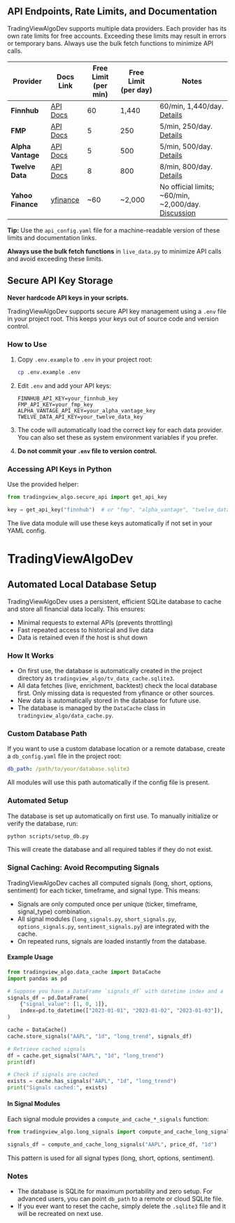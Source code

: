 ## API Endpoints, Rate Limits, and Documentation

TradingViewAlgoDev supports multiple data providers. Each provider has its own rate limits for free accounts. Exceeding these limits may result in errors or temporary bans. Always use the bulk fetch functions to minimize API calls.

| Provider         | Docs Link                                                        | Free Limit (per min) | Free Limit (per day) | Notes |
|------------------|------------------------------------------------------------------|----------------------|----------------------|-------|
| **Finnhub**      | [API Docs](https://finnhub.io/docs/api#quote)                    | 60                   | 1,440                | 60/min, 1,440/day. [Details](https://finnhub.io/docs/api/rate-limit) |
| **FMP**          | [API Docs](https://site.financialmodelingprep.com/developer/docs/)| 5                    | 250                  | 5/min, 250/day. [Details](https://site.financialmodelingprep.com/developer/docs/#Rate-Limits) |
| **Alpha Vantage**| [API Docs](https://www.alphavantage.co/documentation/)           | 5                    | 500                  | 5/min, 500/day. [Details](https://www.alphavantage.co/premium/) |
| **Twelve Data**  | [API Docs](https://twelvedata.com/docs#quote)                    | 8                    | 800                  | 8/min, 800/day. [Details](https://twelvedata.com/pricing) |
| **Yahoo Finance**| [yfinance](https://github.com/ranaroussi/yfinance)               | ~60                  | ~2,000               | No official limits; ~60/min, ~2,000/day. [Discussion](https://github.com/ranaroussi/yfinance/issues/430) |

**Tip:** Use the `api_config.yaml` file for a machine-readable version of these limits and documentation links.

**Always use the bulk fetch functions** in `live_data.py` to minimize API calls and avoid exceeding these limits.

## Secure API Key Storage

**Never hardcode API keys in your scripts.**

TradingViewAlgoDev supports secure API key management using a `.env` file in your project root. This keeps your keys out of source code and version control.

### How to Use

1. Copy `.env.example` to `.env` in your project root:

	```bash
	cp .env.example .env
	```

2. Edit `.env` and add your API keys:

	```env
	FINNHUB_API_KEY=your_finnhub_key
	FMP_API_KEY=your_fmp_key
	ALPHA_VANTAGE_API_KEY=your_alpha_vantage_key
	TWELVE_DATA_API_KEY=your_twelve_data_key
	```

3. The code will automatically load the correct key for each data provider. You can also set these as system environment variables if you prefer.

4. **Do not commit your `.env` file to version control.**

### Accessing API Keys in Python

Use the provided helper:

```python
from tradingview_algo.secure_api import get_api_key

key = get_api_key("finnhub")  # or "fmp", "alpha_vantage", "twelve_data"
```

The live data module will use these keys automatically if not set in your YAML config.


# TradingViewAlgoDev

## Automated Local Database Setup

TradingViewAlgoDev uses a persistent, efficient SQLite database to cache and store all financial data locally. This ensures:
- Minimal requests to external APIs (prevents throttling)
- Fast repeated access to historical and live data
- Data is retained even if the host is shut down

### How It Works

* On first use, the database is automatically created in the project directory as `tradingview_algo/tv_data_cache.sqlite3`.
* All data fetches (live, enrichment, backtest) check the local database first. Only missing data is requested from yfinance or other sources.
* New data is automatically stored in the database for future use.
* The database is managed by the `DataCache` class in `tradingview_algo/data_cache.py`.

### Custom Database Path

If you want to use a custom database location or a remote database, create a `db_config.yaml` file in the project root:

```yaml
db_path: /path/to/your/database.sqlite3
```

All modules will use this path automatically if the config file is present.

### Automated Setup

The database is set up automatically on first use. To manually initialize or verify the database, run:

```bash
python scripts/setup_db.py
```

This will create the database and all required tables if they do not exist.


### Signal Caching: Avoid Recomputing Signals

TradingViewAlgoDev caches all computed signals (long, short, options, sentiment) for each ticker, timeframe, and signal type. This means:
- Signals are only computed once per unique (ticker, timeframe, signal_type) combination.
- All signal modules (`long_signals.py`, `short_signals.py`, `options_signals.py`, `sentiment_signals.py`) are integrated with the cache.
- On repeated runs, signals are loaded instantly from the database.

#### Example Usage

```python
from tradingview_algo.data_cache import DataCache
import pandas as pd

# Suppose you have a DataFrame `signals_df` with datetime index and a 'signal_value' column
signals_df = pd.DataFrame(
    {"signal_value": [1, 0, 1]},
    index=pd.to_datetime(["2023-01-01", "2023-01-02", "2023-01-03"]),
)

cache = DataCache()
cache.store_signals("AAPL", "1d", "long_trend", signals_df)

# Retrieve cached signals
df = cache.get_signals("AAPL", "1d", "long_trend")
print(df)

# Check if signals are cached
exists = cache.has_signals("AAPL", "1d", "long_trend")
print("Signals cached:", exists)
```

#### In Signal Modules

Each signal module provides a `compute_and_cache_*_signals` function:

```python
from tradingview_algo.long_signals import compute_and_cache_long_signals

signals_df = compute_and_cache_long_signals("AAPL", price_df, "1d")
```

This pattern is used for all signal types (long, short, options, sentiment).

### Notes

- The database is SQLite for maximum portability and zero setup. For advanced users, you can point `db_path` to a remote or cloud SQLite file.
- If you ever want to reset the cache, simply delete the `.sqlite3` file and it will be recreated on next use.
